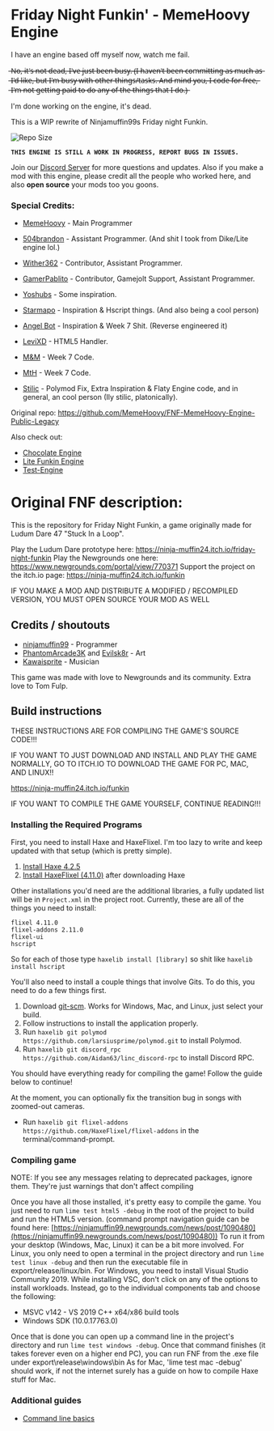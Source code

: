 # Friday Night Funkin' - MemeHoovy Engine

I have an engine based off myself now, watch me fail.

 ̶N̶o̶,̶ ̶i̶t̶'̶s̶ ̶n̶o̶t̶ ̶d̶e̶a̶d̶,̶ ̶I̶'̶v̶e̶ ̶j̶u̶s̶t̶ ̶b̶e̶e̶n̶ ̶b̶u̶s̶y̶.̶ ̶(̶I̶ ̶h̶a̶v̶e̶n̶'̶t̶ ̶b̶e̶e̶n̶ ̶c̶o̶m̶m̶i̶t̶t̶i̶n̶g̶ ̶a̶s̶ ̶m̶u̶c̶h̶ ̶a̶s̶ ̶I̶'̶d̶ ̶l̶i̶k̶e̶,̶ ̶b̶u̶t̶ ̶I̶'̶m̶ ̶b̶u̶s̶y̶ ̶w̶i̶t̶h̶ ̶o̶t̶h̶e̶r̶ ̶t̶h̶i̶n̶g̶s̶/̶t̶a̶s̶k̶s̶.̶ ̶A̶n̶d̶ ̶m̶i̶n̶d̶ ̶y̶o̶u̶,̶ ̶I̶ ̶c̶o̶d̶e̶ ̶f̶o̶r̶ ̶f̶r̶e̶e̶,̶ ̶I̶'̶m̶ ̶n̶o̶t̶ ̶g̶e̶t̶t̶i̶n̶g̶ ̶p̶a̶i̶d̶ ̶t̶o̶ ̶d̶o̶ ̶a̶n̶y̶ ̶o̶f̶ ̶t̶h̶e̶ ̶t̶h̶i̶n̶g̶s̶ ̶t̶h̶a̶t̶ ̶I̶ ̶d̶o̶.̶)̶
 
 I'm done working on the engine, it's dead.

This is a WIP rewrite of Ninjamuffin99s Friday night Funkin.

![Repo Size](https://img.shields.io/github/repo-size/Hoovy-Team/FNF-MemeHoovy-Engine-New)

<b>`THIS ENGINE IS STILL A WORK IN PROGRESS, REPORT BUGS IN ISSUES.`</b>

Join our [Discord Server](https://discord.gg/vS2rY5VaMV) for more questions and updates.
Also if you make a mod with this engine, please credit all the people who worked here, and also **open source** your mods too you goons.

### Special Credits:
- [MemeHoovy](https://github.com/MemeHoovy) - Main Programmer

- [504brandon](https://github.com/504brandon) - Assistant Programmer. (And shit I took from Dike/Lite engine lol.)

- [Wither362](https://github.com/Wither362) - Contributor, Assistant Programmer.

- [GamerPablito](https://github.com/GamerPablito) - Contributor, Gamejolt Support, Assistant Programmer.

- [Yoshubs](https://github.com/Yoshubs) - Some inspiration.

- [Starmapo](https://github.com/Starmapo) - Inspiration & Hscript things. (And also being a cool person)

- [Angel Bot](https://github.com/AngelDTF) - Inspiration & Week 7 Shit. (Reverse engineered it)

- [LeviXD](https://github.com/LEVIXDDLMAO) - HTML5 Handler.

- [M&M](https://github.com/ActualMandM) - Week 7 Code.

- [MtH](https://github.com/PrincessMtH) - Week 7 Code.

- [Stilic](https://github.com/Stilic) - Polymod Fix, Extra Inspiration & Flaty Engine code, and in general, an cool person (Ily stilic, platonically).

Original repo: https://github.com/MemeHoovy/FNF-MemeHoovy-Engine-Public-Legacy

Also check out:
- [Chocolate Engine](https://github.com/Joalor64GH/Chocolate-Engine)
- [Lite Funkin Engine](https://github.com/504brandon/lite-funkin-engine)
- [Test-Engine](https://github.com/504brandon/Test-Engine-V1---FNF)

# Original FNF description:
This is the repository for Friday Night Funkin, a game originally made for Ludum Dare 47 "Stuck In a Loop".

Play the Ludum Dare prototype here: https://ninja-muffin24.itch.io/friday-night-funkin
Play the Newgrounds one here: https://www.newgrounds.com/portal/view/770371
Support the project on the itch.io page: https://ninja-muffin24.itch.io/funkin

IF YOU MAKE A MOD AND DISTRIBUTE A MODIFIED / RECOMPILED VERSION, YOU MUST OPEN SOURCE YOUR MOD AS WELL

## Credits / shoutouts

- [ninjamuffin99](https://twitter.com/ninja_muffin99) - Programmer
- [PhantomArcade3K](https://twitter.com/phantomarcade3k) and [Evilsk8r](https://twitter.com/evilsk8r) - Art
- [Kawaisprite](https://twitter.com/kawaisprite) - Musician

This game was made with love to Newgrounds and its community. Extra love to Tom Fulp.

## Build instructions

THESE INSTRUCTIONS ARE FOR COMPILING THE GAME'S SOURCE CODE!!!

IF YOU WANT TO JUST DOWNLOAD AND INSTALL AND PLAY THE GAME NORMALLY, GO TO ITCH.IO TO DOWNLOAD THE GAME FOR PC, MAC, AND LINUX!!

https://ninja-muffin24.itch.io/funkin

IF YOU WANT TO COMPILE THE GAME YOURSELF, CONTINUE READING!!!

### Installing the Required Programs

First, you need to install Haxe and HaxeFlixel. I'm too lazy to write and keep updated with that setup (which is pretty simple). 
1. [Install Haxe 4.2.5](https://haxe.org/download/version/4.2.5/)
2. [Install HaxeFlixel (4.11.0)](https://haxeflixel.com/documentation/install-haxeflixel/) after downloading Haxe

Other installations you'd need are the additional libraries, a fully updated list will be in `Project.xml` in the project root. Currently, these are all of the things you need to install:
```
flixel 4.11.0
flixel-addons 2.11.0
flixel-ui
hscript
```
So for each of those type `haxelib install [library]` so shit like `haxelib install hscript`

You'll also need to install a couple things that involve Gits. To do this, you need to do a few things first.
1. Download [git-scm](https://git-scm.com/downloads). Works for Windows, Mac, and Linux, just select your build.
2. Follow instructions to install the application properly.
3. Run `haxelib git polymod https://github.com/larsiusprime/polymod.git` to install Polymod.
4. Run `haxelib git discord_rpc https://github.com/Aidan63/linc_discord-rpc` to install Discord RPC.

You should have everything ready for compiling the game! Follow the guide below to continue!

At the moment, you can optionally fix the transition bug in songs with zoomed-out cameras.
- Run `haxelib git flixel-addons https://github.com/HaxeFlixel/flixel-addons` in the terminal/command-prompt.

### Compiling game
NOTE: If you see any messages relating to deprecated packages, ignore them. They're just warnings that don't affect compiling

Once you have all those installed, it's pretty easy to compile the game. You just need to run `lime test html5 -debug` in the root of the project to build and run the HTML5 version. (command prompt navigation guide can be found here: [https://ninjamuffin99.newgrounds.com/news/post/1090480](https://ninjamuffin99.newgrounds.com/news/post/1090480))
To run it from your desktop (Windows, Mac, Linux) it can be a bit more involved. For Linux, you only need to open a terminal in the project directory and run `lime test linux -debug` and then run the executable file in export/release/linux/bin. For Windows, you need to install Visual Studio Community 2019. While installing VSC, don't click on any of the options to install workloads. Instead, go to the individual components tab and choose the following:
* MSVC v142 - VS 2019 C++ x64/x86 build tools
* Windows SDK (10.0.17763.0)

Once that is done you can open up a command line in the project's directory and run `lime test windows -debug`. Once that command finishes (it takes forever even on a higher end PC), you can run FNF from the .exe file under export\release\windows\bin
As for Mac, 'lime test mac -debug' should work, if not the internet surely has a guide on how to compile Haxe stuff for Mac.

### Additional guides

- [Command line basics](https://ninjamuffin99.newgrounds.com/news/post/1090480)

